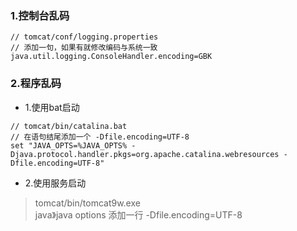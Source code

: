 ### 1.控制台乱码
```
// tomcat/conf/logging.properties
// 添加一句，如果有就修改编码与系统一致
java.util.logging.ConsoleHandler.encoding=GBK
```
### 2.程序乱码
- 1.使用bat启动
```
// tomcat/bin/catalina.bat
// 在语句结尾添加一个 -Dfile.encoding=UTF-8
set "JAVA_OPTS=%JAVA_OPTS% -Djava.protocol.handler.pkgs=org.apache.catalina.webresources -Dfile.encoding=UTF-8"
```
- 2.使用服务启动
> tomcat/bin/tomcat9w.exe  
> java》java options 添加一行 -Dfile.encoding=UTF-8
